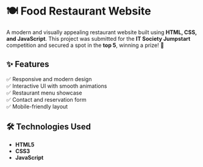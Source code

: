 # 🍽️ Food Restaurant Website  

A modern and visually appealing restaurant website built using **HTML, CSS, and JavaScript**. This project was submitted for the **IT Society Jumpstart** competition and secured a spot in the **top 5**, winning a prize! 🎉  

## ✨ Features  
✅ Responsive and modern design  
✅ Interactive UI with smooth animations  
✅ Restaurant menu showcase  
✅ Contact and reservation form  
✅ Mobile-friendly layout  

## 🛠️ Technologies Used  
- **HTML5** 
- **CSS3** 
- **JavaScript** 
